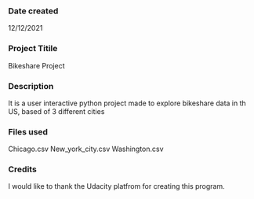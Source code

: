 ### Date created
12/12/2021


### Project Titile
Bikeshare Project

### Description
It is a user interactive python project made to explore bikeshare data in th US, based of 3 different cities


### Files used
Chicago.csv
New_york_city.csv
Washington.csv

### Credits
I would like to thank the Udacity platfrom for creating this program.

